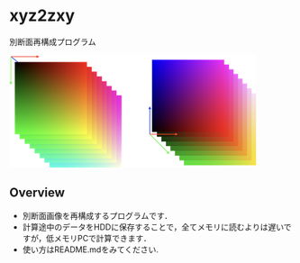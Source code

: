 # xyz2zxy
別断面再構成プログラム

![Teaser image of xyz2zxy](xyz2zxy_teaser.png "Example of the result.")

## Overview
* 別断面画像を再構成するプログラムです．
* 計算途中のデータをHDDに保存することで，全てメモリに読むよりは遅いですが，低メモリPCで計算できます．
* 使い方はREADME.mdをみてください.


